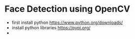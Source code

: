 # Face Detection using OpenCV
- first install python https://www.python.org/downloads/
- install python libraries https://pypi.org/
- 
